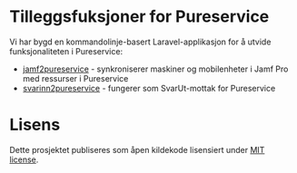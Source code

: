 # Tilleggsfuksjoner for Pureservice

Vi har bygd en kommandolinje-basert Laravel-applikasjon for å utvide funksjonaliteten i Pureservice:
- [jamf2pureservice](docs/jamf2pureservice.md) - synkroniserer maskiner og mobilenheter i Jamf Pro med ressurser i Pureservice
- [svarinn2pureservice](docs/svarinn2pureservice.md) - fungerer som SvarUt-mottak for Pureservice
# Lisens
Dette prosjektet publiseres som åpen kildekode lisensiert under [MIT license](https://opensource.org/licenses/MIT).
